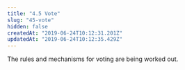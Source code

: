 ```yaml
---
title: "4.5 Vote"
slug: "45-vote"
hidden: false
createdAt: "2019-06-24T10:12:31.201Z"
updatedAt: "2019-06-24T10:12:35.429Z"
---
```

The rules and mechanisms for voting are being worked out.